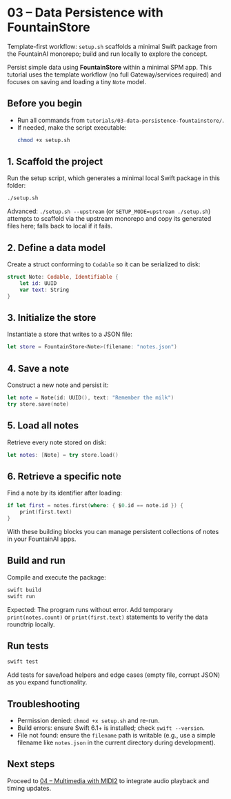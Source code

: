 # 03 – Data Persistence with FountainStore

Template-first workflow: `setup.sh` scaffolds a minimal Swift package from the FountainAI monorepo; build and run locally to explore the concept.

Persist simple data using **FountainStore** within a minimal SPM app. This tutorial uses the template workflow (no full Gateway/services required) and focuses on saving and loading a tiny `Note` model.

## Before you begin
- Run all commands from `tutorials/03-data-persistence-fountainstore/`.
- If needed, make the script executable:
  ```bash
  chmod +x setup.sh
  ```

## 1. Scaffold the project
Run the setup script, which generates a minimal local Swift package in this folder:

```bash
./setup.sh
```

Advanced: `./setup.sh --upstream` (or `SETUP_MODE=upstream ./setup.sh`) attempts to scaffold via the upstream monorepo and copy its generated files here; falls back to local if it fails.

## 2. Define a data model
Create a struct conforming to `Codable` so it can be serialized to disk:

```swift
struct Note: Codable, Identifiable {
    let id: UUID
    var text: String
}
```

## 3. Initialize the store
Instantiate a store that writes to a JSON file:

```swift
let store = FountainStore<Note>(filename: "notes.json")
```

## 4. Save a note
Construct a new note and persist it:

```swift
let note = Note(id: UUID(), text: "Remember the milk")
try store.save(note)
```

## 5. Load all notes
Retrieve every note stored on disk:

```swift
let notes: [Note] = try store.load()
```

## 6. Retrieve a specific note
Find a note by its identifier after loading:

```swift
if let first = notes.first(where: { $0.id == note.id }) {
    print(first.text)
}
```

With these building blocks you can manage persistent collections of notes in your FountainAI apps.

## Build and run
Compile and execute the package:

```bash
swift build
swift run
```

Expected: The program runs without error. Add temporary `print(notes.count)` or `print(first.text)` statements to verify the data roundtrip locally.

## Run tests
```bash
swift test
```
Add tests for save/load helpers and edge cases (empty file, corrupt JSON) as you expand functionality.

## Troubleshooting
- Permission denied: `chmod +x setup.sh` and re-run.
- Build errors: ensure Swift 6.1+ is installed; check `swift --version`.
- File not found: ensure the `filename` path is writable (e.g., use a simple filename like `notes.json` in the current directory during development).

## Next steps
Proceed to [04 – Multimedia with MIDI2](../04-multimedia-midi2/README.md) to integrate audio playback and timing updates.
